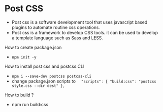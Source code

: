 # Post CSS

- Post css is a software development tool that uses javascript based plugins to automate routine css operations.
- Post css is a framework to develop CSS tools. it can be used to develop a template language such as Sass and LESS.

How to create package.json

- `npm init -y`

How to install post css and postcss CLI

- `npm i --save-dev postcss postcss-cli`
- change package.json scripts to
  `  "scripts": {
    "build:css": "postcss style.css --dir dest"
  },`

How to build ?
- npm run build:css